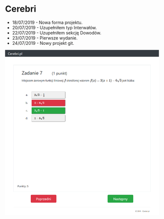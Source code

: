 ﻿# Cerebri

- 18/07/2019 - Nowa forma projektu.
- 20/07/2019 - Uzupełniłem typ Interwałów.
- 22/07/2019 - Uzupełniłem sekcję Dowodów.
- 23/07/2019 - Pierwsze wydanie.
- 24/07/2019 - Nowy projekt git.


![](./pics/30.png)